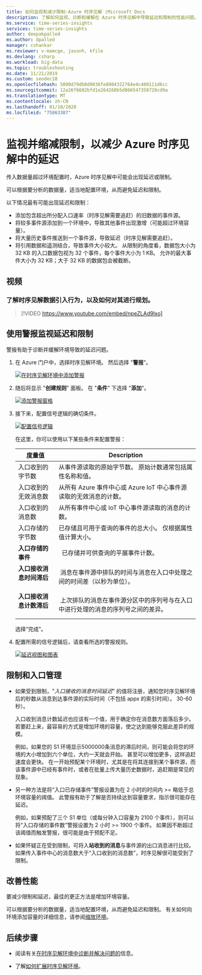 ```yaml
---
title: 如何监视和减少限制-Azure 时序见解 |Microsoft Docs
description: 了解如何监视、诊断和缓解在 Azure 时序见解中导致延迟和限制的性能问题。
ms.service: time-series-insights
services: time-series-insights
author: deepakpalled
ms.author: dpalled
manager: cshankar
ms.reviewer: v-mamcge, jasonh, kfile
ms.devlang: csharp
ms.workload: big-data
ms.topic: troubleshooting
ms.date: 11/21/2019
ms.custom: seodec18
ms.openlocfilehash: 5000d79db0d9036fe8904322764e4c480111d6cc
ms.sourcegitcommit: 12a26f6682bfd1e264268b5d866547358728cd9a
ms.translationtype: MT
ms.contentlocale: zh-CN
ms.lasthandoff: 01/10/2020
ms.locfileid: "75863387"
---
```

# <a name="monitor-and-mitigate-throttling-to-reduce-latency-in-azure-time-series-insights"></a>监视并缩减限制，以减少 Azure 时序见解中的延迟

传入数据量超过环境配置时，Azure 时序见解中可能会出现延迟或限制。

可以根据要分析的数据量，适当地配置环境，从而避免延迟和限制。

以下情况最有可能出现延迟和限制：

- 添加包含超出所分配入口速率（时序见解需要追赶）的旧数据的事件源。
- 将较多事件源添加到一个环境中，导致其他事件出现激增（可能超过环境容量）。
- 将大量历史事件推送到一个事件源，导致延迟（时序见解需要追赶）。
- 将引用数据和遥测结合，导致事件大小较大。  从限制的角度看，数据包大小为 32 KB 的入口数据包视为 32 个事件，每个事件大小为 1 KB。 允许的最大事件大小为 32 KB；大于 32 KB 的数据包会被截断。

## <a name="video"></a>视频

### <a name="learn-about-time-series-insights-data-ingress-behavior-and-how-to-plan-for-itbr"></a>了解时序见解数据引入行为，以及如何对其进行规划。</br>

> [!VIDEO https://www.youtube.com/embed/npeZLAd9lxo]

## <a name="monitor-latency-and-throttling-with-alerts"></a>使用警报监视延迟和限制

警报有助于诊断并缓解环境导致的延迟问题。

1. 在 Azure 门户中，选择时序见解环境。 然后选择 "**警报**"。

   [![在时序见解环境中添加警报](media/environment-mitigate-latency/mitigate-latency-add-alert.png)](media/environment-mitigate-latency/mitigate-latency-add-alert.png#lightbox)

1. 随后将显示 "**创建规则**" 面板。 在 "**条件**" 下选择 "**添加**"。

   [![添加警报窗格](media/environment-mitigate-latency/mitigate-latency-add-pane.png)](media/environment-mitigate-latency/mitigate-latency-add-pane.png#lightbox)

1. 接下来，配置信号逻辑的确切条件。

   [![配置信号逻辑](media/environment-mitigate-latency/configure-alert-rule.png)](media/environment-mitigate-latency/configure-alert-rule.png#lightbox)

   在这里，你可以使用以下某些条件来配置警报：

   |度量值  |Description  |
   |---------|---------|
   |入口收到的字节数     | 从事件源读取的原始字节数。 原始计数通常包括属性名称和值。  |  
   |入口收到的无效消息数     | 从所有 Azure 事件中心或 Azure IoT 中心事件源读取的无效消息的计数。      |
   |入口收到的消息数   | 从所有事件中心或 IoT 中心事件源读取的消息的计数。        |
   |入口存储的字节数     | 已存储且可用于查询的事件的总大小。 仅根据属性值计算大小。        |
   |**入口存储的事件**    |   已存储并可供查询的平展事件计数。      |
   |**入口接收消息时间滞后**   |  消息在事件源中排队的时间与消息在入口中处理之间的时间差（以秒为单位）。      |
   |**入口接收消息计数滞后**   |  上次排队的消息在事件源分区中的序列号与在入口中进行处理的消息的序列号之间的差异。      |

   选择“完成”。

1. 配置所需的信号逻辑后，请查看所选的警报规则。

   [![延迟视图和图表](media/environment-mitigate-latency/mitigate-latency-view-and-charting.png)](media/environment-mitigate-latency/mitigate-latency-view-and-charting.png#lightbox)

## <a name="throttling-and-ingress-management"></a>限制和入口管理

* 如果受到限制，"*入口接收的消息时间延迟*" 的值将注册，通知您时序见解环境后的秒数从消息到达事件源的实际时间（不包括 appx 的索引时间）。 30-60 秒）。  

  入口收到消息计数延迟也应该有一个值，用于确定你在消息数方面落后多少。  若要赶上来，最容易的方式是增加环境的容量，使之达到能够克服此差异的规模。  

  例如，如果您的 S1 环境显示5000000条消息的滞后时间，则可能会将您的环境的大小增加到六个单位，大约一天就会开始。  甚至可以增加更多，这样追赶速度会更快。 在一开始预配某个环境时，尤其是在将其连接到某个事件源，而该事件源中已经有事件时，或者在批量上传大量历史数据时，追赶期是常见的现象。

* 另一种方法是将“入口已存储事件”警报设置为在 2 小时的时间内 >= 略低于总环境容量的阈值。  此警报有助于了解是否持续达到容量要求，指示很可能存在延迟。 

  例如，如果预配了三个 S1 单位（或每分钟入口容量为 2100 个事件），则可以将“入口存储的事件数”警报设置为 2 小时 >= 1900 个事件。 如果因不断超过该阈值而触发警报，很可能是由于预配不足。  

* 如果怀疑正在受到限制，可将入**站收到的消息**与事件源的出口消息进行比较。  如果传入事件中心的消息数大于“入口收到的消息数”，时序见解很可能受到了限制。

## <a name="improving-performance"></a>改善性能

要减少限制和延迟，最佳的更正方法是增加环境容量。

可以根据要分析的数据量，适当地配置环境，从而避免延迟和限制。 有关如何向环境添加容量的详细信息，请参阅[缩放环境](time-series-insights-how-to-scale-your-environment.md)。

## <a name="next-steps"></a>后续步骤

- 阅读有关[在时序见解环境中诊断并解决问题的](time-series-insights-diagnose-and-solve-problems.md)信息。

- 了解[如何扩展时序见解环境](time-series-insights-how-to-scale-your-environment.md)。